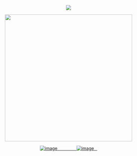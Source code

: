 
⠀⠀⠀⠀⠀⠀⠀⠀⠀⠀
⠀⠀⠀⠀⠀
<div align="center">


![](https://komarev.com/ghpvc/?username=OBITO-UCHlHA&color=745075&label=🍥&style=plastic)


<p align="center"> <img width="410" src="https://github.com/user-attachments/assets/a50f4da0-c364-49d3-a9b0-13225301abbb"/>



<a href="https://rentry.co/obitouchiha">![image](https://github.com/user-attachments/assets/2cdd8983-49db-4bb9-a71f-5713df7945c4)⠀⠀⠀⠀⠀⠀<a href="https://obito.atabook.org/">![image](https://github.com/user-attachments/assets/26d6aaf7-ed11-4025-9591-9b65d6706d31)⠀




